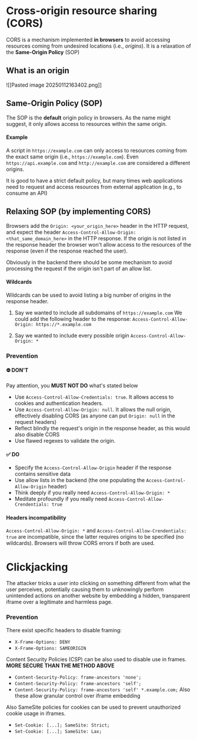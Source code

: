# Cross-origin resource sharing (CORS)
CORS is a mechanism implemented **in browsers** to avoid accessing resources coming from undesired locations (i.e., *origins*).
It is a relaxation of the **Same-Origin Policy** (SOP)
## What is an origin
![[Pasted image 20250112163402.png]]
## Same-Origin Policy (SOP)
The SOP is the **default** origin policy in browsers.
As the name might suggest, it only allows access to resources within the same origin.
#### Example
A script in `https://example.com` can only access to resources coming from the exact same origin (i.e., `https://example.com`).
Even `https://api.example.com` and `http://example.com` are considered a different origins.

It is good to have a strict default policy, but many times web applications need to request and access resources from external application (e.g., to consume an API)
## Relaxing SOP (by implementing CORS)
Browsers add the `Origin: <your_origin_here>` header in the HTTP request, and expect the header `Access-Control-Allow-Origin: <that_same_domain_here>` in the HTTP response. If the origin is not listed in the response header the browser won't allow access to the resources of the response (even if the response reached the user).

Obviously in the backend there should be some mechanism to avoid processing the request if the origin isn't part of an allow list.
#### Wildcards
Wildcards can be used to avoid listing a big number of origins in the response header.
1) Say we wanted to include all subdomains of `https://example.com`
	We could add the following header to the response:
	`Access-Control-Allow-Origin: https://*.example.com`

2) Say we wanted to include every possible origin
	`Access-Control-Allow-Origin: *`
### Prevention
#### ⛔ DON'T
Pay attention, you **MUST NOT DO** what's stated below
- Use `Access-Control-Allow-Credentials: true`. It allows access to cookies and authentication headers. 
- Use `Access-Control-Allow-Origin: null`. It allows the null origin, effectively disabling CORS (as anyone can put `Origin: null` in the request headers)
- Reflect blindly the request's origin in the response header, as this would also disable CORS
- Use flawed regexes to validate the origin. 
#### ✅ DO
- Specify the `Access-Control-Allow-Origin` header if the response contains sensitive data
- Use allow lists in the backend (the one populating the `Access-Control-Allow-Origin` header)
- Think deeply if you really need `Access-Control-Allow-Origin: *`
- Meditate profoundly if you really need `Access-Control-Allow-Crendentials: true`
#### Headers incompatibility
`Access-Control-Allow-Origin: *` and `Access-Control-Allow-Crendentials: true` are incompatible, since the latter requires origins to be specified (no wildcards).
Browsers will throw CORS errors if both are used.
# Clickjacking
The attacker tricks a user into clicking on something different from what the user perceives, potentially causing them to unknowingly perform unintended actions on another website by embedding a hidden, transparent iframe over a legitimate and harmless page.
### Prevention
There exist specific headers to disable framing:
- `X-Frame-Options: DENY`
- `X-Frame-Options: SAMEORIGIN`

Content Security Policies (CSP) can be also used to disable use in frames. 
**MORE SECURE THAN THE METHOD ABOVE**
- `Content-Security-Policy: frame-ancestors 'none';`
- `Content-Security-Policy: frame-ancestors 'self';`
- `Content-Security-Policy: frame-ancestors 'self' *.example.com;`
Also these allow granular control over iframe embedding

Also SameSite policies for cookies can be used to prevent unauthorized cookie usage in iframes.
- `Set-Cookie: [...]; SameSite: Strict;`
- `Set-Cookie: [...]; SameSite: Lax;`
